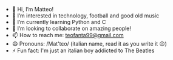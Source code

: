 - 👋 Hi, I’m Matteo!
- 👀 I’m interested in technology, football and good old music
- 🌱 I’m currently learning Python and C
- 💞️ I’m looking to collaborate on amazing people!
- 📫 How to reach me: teofanta99@gmail.com
- 😄 Pronouns: /Mat'tɛo/ (italian name, read it as you write it 😉)
- ⚡ Fun fact: I'm just an italian boy addicted to The Beatles

<!---
TeoFanta99/TeoFanta99 is a ✨ special ✨ repository because its `README.md` (this file) appears on your GitHub profile.
You can click the Preview link to take a look at your changes.
--->

